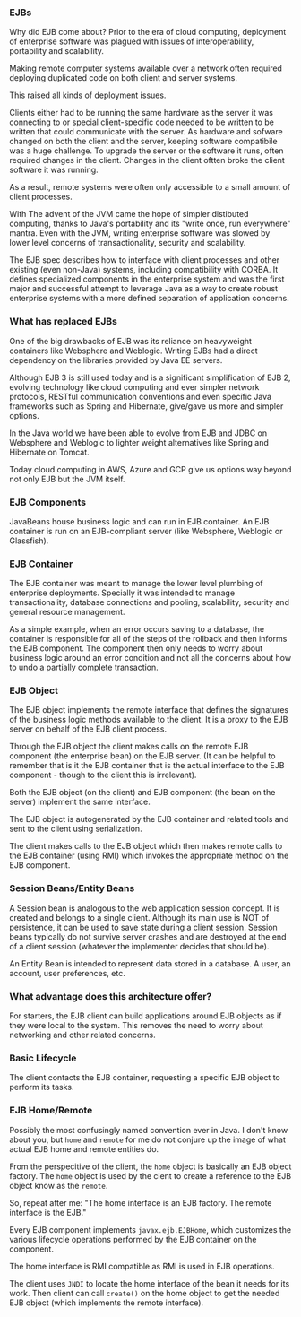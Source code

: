 ### EJBs
Why did EJB come about?  Prior to the era of cloud computing, deployment of enterprise software was plagued with issues of interoperability, portability and scalability.

Making remote computer systems available over a network often required deploying duplicated code on both client and server systems.

This raised all kinds of deployment issues.

Clients either had to be running the same hardware as the server it was connecting to or special client-specific code needed to be written to be written that could communicate with the server.  As hardware and sofware changed on both the client and the server, keeping software compatibile was a huge challenge.   To upgrade the server or the software it runs, often required changes in the client.  Changes in the client oftten broke the client software it was running.

As a result, remote systems were often only accessible to a small amount of client processes.

With The advent of the JVM came the hope of simpler distibuted computing, thanks to Java's portability and its "write once, run everywhere" mantra.  Even with the JVM, writing enterprise software was slowed by lower level concerns of transactionality, security and scalability.

The EJB spec describes how to interface with client processes and other existing (even non-Java) systems, including compatibility with CORBA.  It defines specialized components in the enterprise system and was the first major and successful attempt to leverage Java as a way to create robust enterprise systems with a more defined separation of application concerns.

### What has replaced EJBs

One of the big drawbacks of EJB was its reliance on heavyweight containers like Websphere and Weblogic.  Writing EJBs had a direct dependency on the libraries provided by Java EE servers.

Although EJB 3 is still used today and is a significant simplification of EJB 2, evolving technology like cloud computing and ever simpler network protocols, RESTful communication conventions and even specific Java frameworks such as Spring and Hibernate, give/gave us more and simpler options.

In the Java world we have been able to evolve from EJB and JDBC on Websphere and Weblogic to lighter weight alternatives like Spring and Hibernate on Tomcat.

Today cloud computing in AWS, Azure and GCP give us options way beyond not only EJB but the JVM itself.

### EJB Components
JavaBeans house business logic and can run in EJB container.  An EJB container is run on an EJB-compliant server (like Websphere, Weblogic or Glassfish).

### EJB Container
The EJB container was meant to manage the lower level plumbing of enterprise deployments.  Specially it was intended to manage transactionality, database connections and pooling, scalability, security and general resource management.

As a simple example, when an error occurs saving to a database, the container is responsible for all of the steps of the rollback and then informs the EJB component.  The component then only needs to worry about business logic around an error condition and not all the concerns about how to undo a partially complete transaction.

### EJB Object
The EJB object implements the remote interface that defines the signatures of the business logic methods available to the client.  It is a proxy to the EJB server on behalf of the EJB client process.

Through the EJB object the client makes calls on the remote EJB component (the enterprise bean) on the EJB server.  (It can be helpful to remember that is it the EJB container that is the actual interface to the EJB component - though to the client this is irrelevant).

Both the EJB object (on the client) and EJB component (the bean on the server)  implement the same interface.

The EJB object is autogenerated by the EJB container and related tools and sent to the client using serialization.

The client makes calls to the EJB object which then makes remote calls to the EJB container (using RMI) which invokes the appropriate method on the EJB component.

### Session Beans/Entity Beans

A Session bean is analogous to the web application session concept.  It is created and belongs to a single client.  Although its main use is NOT of persistence, it can be used to save state during a client session.  Session beans typically do not survive server crashes and are destroyed at the end of a client session (whatever the implementer decides that should be).

An Entity Bean is intended to represent data stored in a database.  A user, an account, user preferences, etc.

### What advantage does this architecture offer?

For starters, the EJB client can build applications around EJB objects as if they were local to the system.  This removes the need to worry about networking and other related concerns.

### Basic Lifecycle

The client contacts the EJB container, requesting a specific EJB object to perform its tasks.

### EJB Home/Remote

Possibly the most confusingly named convention ever in Java.  I don't know about you, but `home` and `remote` for me do not conjure up the image of what actual EJB home and remote entities do.

From the perspecitive of the client, the `home` object is basically an EJB object factory.  The `home` object is used by the cient to create a reference to the EJB object know as the `remote`.

So, repeat after me: "The home interface is an EJB factory.  The remote interface is the EJB."

Every EJB component implements `javax.ejb.EJBHome`, which customizes the various lifecycle operations performed by the EJB container on the component.

The home interface is RMI compatible as RMI is used in EJB operations.

The client uses `JNDI` to locate the home interface of the bean it needs for its work.  Then client can call `create()` on the home object to get the needed EJB object (which implements the remote interface).
